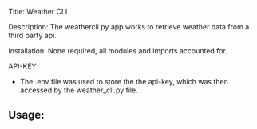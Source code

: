 Title: Weather CLI

Description: 
The weathercli.py app works to retrieve weather data from a third party api.

Installation: None required, all modules and imports accounted for.

API-KEY
- The .env file was used to store the the api-key, which was then accessed by the weather_cli.py file.

Usage:
- 